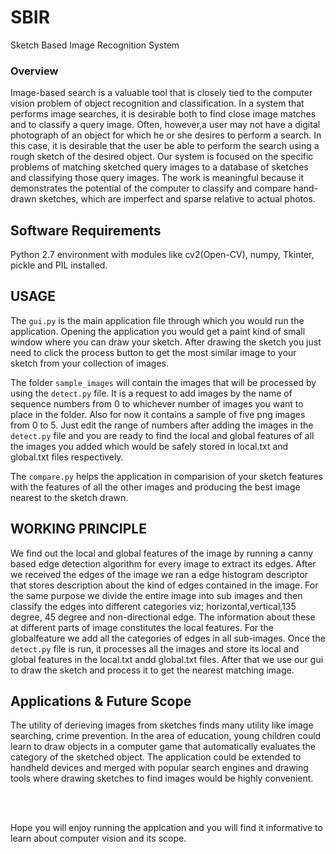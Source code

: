 # SBIR
Sketch Based Image Recognition System


<h3>Overview</h3>

Image-based search is a valuable tool that is closely tied to the computer vision problem of object recognition and classification. In a system that performs image searches, it is desirable both to find close image matches and to classify a query image. Often, however,a user may not have a digital photograph of an object for which he or she desires to perform a search. In this case, it is desirable that the user be able to perform the search using a rough sketch of the desired object.
Our system is focused on the specific problems of matching sketched query images to a database of sketches and classifying those query images. The work is meaningful because it demonstrates the potential of the computer to classify and compare hand-drawn sketches,
which are imperfect and sparse relative to actual photos.

Software Requirements
-------------------
Python 2.7 environment with modules like cv2(Open-CV), numpy, Tkinter, pickle and PIL installed.

USAGE
------
The `gui.py` is the main application file through which you would run the application. Opening the application you would get a paint kind of small window where you can draw your sketch. After drawing the sketch you just need to click the process button to get the most similar image to your sketch from your collection of images. 

The folder `sample_images` will contain the images that will be processed by using the `detect.py` file. It is a request to add images by the name of sequence numbers from 0 to whichever number of images you want to place in the folder. Also for now it contains a sample of five png images from 0 to 5. Just edit the range of numbers after adding the images in the `detect.py` file and you are ready to find the local and global features of all the images you added which would be safely stored in local.txt and global.txt files respectively.

The `compare.py` helps the application in comparision of your sketch features with the features of all the other images and producing the best image nearest to the sketch drawn.


WORKING PRINCIPLE
---------------------
We find out the local and global features of the image by running a canny based edge detection algorithm for every image to extract its edges. After we received the edges of the image we ran a edge histogram descriptor that stores description about the kind of edges contained in the image. For the same purpose we divide the entire image into sub images and then classify the edges into different categories viz; horizontal,vertical,135 degree, 45 degree and non-directional edge. The information about these at different parts of image constitutes the local features. For the globalfeature we add all the categories of edges in all sub-images. 
Once the `detect.py` file is run, it processes all the images and store its local and global features in the local.txt andd global.txt files. After that we use our gui to draw the sketch and process it to get the nearest matching image.

Applications & Future Scope
----------------------------
The utility of derieving images from sketches finds many utility like image searching, crime prevention. In the area of education, young children could learn to draw objects in a computer game that automatically evaluates the category of the sketched object. The application could be extended to handheld devices and merged with popular search engines and drawing tools where drawing sketches to find images would be highly convenient.

<br><br>

Hope you will enjoy running the applcation and you will find it informative to learn about computer vision and its scope.
